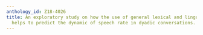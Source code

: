 ```yaml
---
anthology_id: Z18-4026
title: An exploratory study on how the use of general lexical and linguistics information
  helps to predict the dynamic of speech rate in dyadic conversations.
---
```

